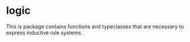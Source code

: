 # logic

This is package contains functions and typeclasses that are necessary to express inductive rule systems.

